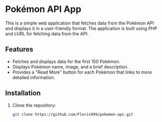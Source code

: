# Pokémon API App

This is a simple web application that fetches data from the Pokémon API and displays it in a user-friendly format. The application is built using PHP and cURL for fetching data from the API.

## Features

- Fetches and displays data for the first 150 Pokémon.
- Displays Pokémon name, image, and a brief description.
- Provides a "Read More" button for each Pokémon that links to more detailed information.

## Installation

1. Clone the repository:
   ```sh
   git clone https://github.com/Floris999/pokemon-api.git
